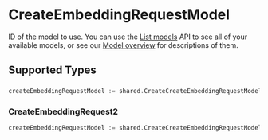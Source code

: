 # CreateEmbeddingRequestModel

ID of the model to use. You can use the [List models](/docs/api-reference/models/list) API to see all of your available models, or see our [Model overview](/docs/models/overview) for descriptions of them.



## Supported Types

### 

```go
createEmbeddingRequestModel := shared.CreateCreateEmbeddingRequestModelStr(string{/* values here */})
```

### CreateEmbeddingRequest2

```go
createEmbeddingRequestModel := shared.CreateCreateEmbeddingRequestModelCreateEmbeddingRequest2(shared.CreateEmbeddingRequest2{/* values here */})
```

